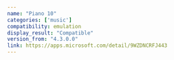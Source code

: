 ```yaml
---
name: "Piano 10"
categories: ['music']
compatibility: emulation
display_result: "Compatible"
version_from: "4.3.0.0"
link: https://apps.microsoft.com/detail/9WZDNCRFJ443
---
```

